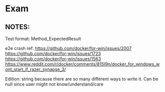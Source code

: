 # Exam

## NOTES:

Test format: Method_ExpectedResult

e2e crash ref:
https://github.com/docker/for-win/issues/2007
https://github.com/docker/for-win/issues/1723
https://github.com/docker/for-win/issues/1563
https://www.reddit.com/r/docker/comments/815l9n/docker_for_windows_wont_start_if_razer_synapse_3/

Edition: string because there are so many different ways to write it. Can be null since user might not 
know/understand/care
